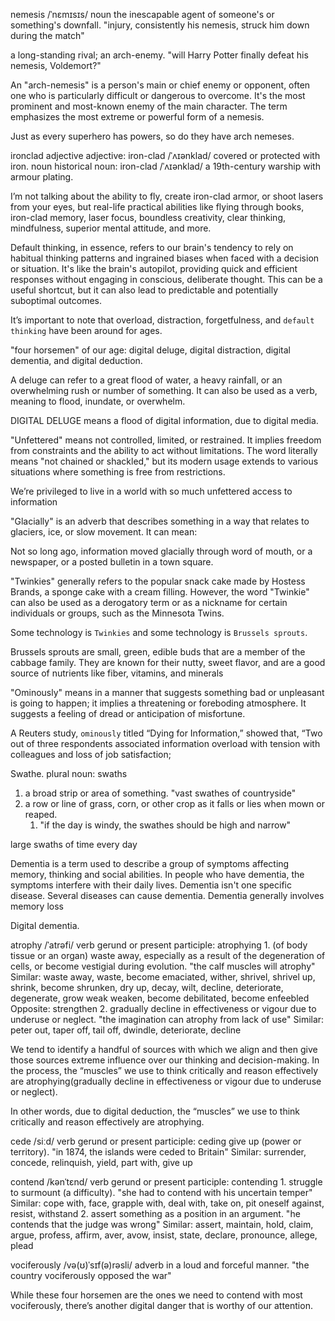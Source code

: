
nemesis /ˈnɛmɪsɪs/ noun
the inescapable agent of someone's or something's downfall.
"injury, consistently his nemesis, struck him down during the match"

a long-standing rival; an arch-enemy.
"will Harry Potter finally defeat his nemesis, Voldemort?"

An "arch-nemesis" is a person's main or chief enemy or opponent, often one who is particularly difficult or dangerous to overcome. It's the most prominent and most-known enemy of the main character. The term emphasizes the most extreme or powerful form of a nemesis.

Just as every superhero has powers, so do they have arch nemeses.

ironclad adjective
adjective: iron-clad /ˈʌɪənklad/
covered or protected with iron.
noun historical
noun: iron-clad /ˈʌɪənklad/
a 19th-century warship with armour plating.

I’m not talking about the ability to fly, create iron-clad armor, or shoot lasers from your eyes, but real-life practical abilities like flying through books, iron-clad memory, laser focus, boundless creativity, clear thinking, mindfulness, superior mental attitude, and more.


Default thinking, in essence, refers to our brain's tendency to rely on habitual thinking patterns and ingrained biases when faced with a decision or situation. It's like the brain's autopilot, providing quick and efficient responses without engaging in conscious, deliberate thought. This can be a useful shortcut, but it can also lead to predictable and potentially suboptimal outcomes. 

It’s important to note that overload, distraction, forgetfulness, and `default thinking` have been around for ages.

"four horsemen" of our age: digital deluge, digital distraction,
digital dementia, and digital deduction.

A deluge can refer to a great flood of water, a heavy rainfall, or an overwhelming rush or number of something. It can also be used as a verb, meaning to flood, inundate, or overwhelm. 

DIGITAL DELUGE means a flood of digital information, due to digital media.

"Unfettered" means not controlled, limited, or restrained. It implies freedom from constraints and the ability to act without limitations. The word literally means "not chained or shackled," but its modern usage extends to various situations where something is free from restrictions.

We’re privileged to live in a world with so much unfettered access to information

"Glacially" is an adverb that describes something in a way that relates to glaciers, ice, or slow movement. It can mean: 

Not so long ago, information moved glacially through word of mouth, or a newspaper, or a posted bulletin in a town square.

"Twinkies" generally refers to the popular snack cake made by Hostess Brands, a sponge cake with a cream filling. However, the word "Twinkie" can also be used as a derogatory term or as a nickname for certain individuals or groups, such as the Minnesota Twins. 

Some technology is `Twinkies` and some technology is `Brussels sprouts`.

Brussels sprouts are small, green, edible buds that are a member of the cabbage family. They are known for their nutty, sweet flavor, and are a good source of nutrients like fiber, vitamins, and minerals

"Ominously" means in a manner that suggests something bad or unpleasant is going to happen; it implies a threatening or foreboding atmosphere. It suggests a feeling of dread or anticipation of misfortune. 

A Reuters study, `ominously` titled “Dying for Information,” showed that, “Two
out of three respondents associated information overload with tension with
colleagues and loss of job satisfaction;

Swathe. plural noun: swaths

1. a broad strip or area of something. "vast swathes of countryside"
2. a row or line of grass, corn, or other crop as it falls or lies when mown or reaped. 
   1. "if the day is windy, the swathes should be high and narrow"

large swaths of time every day

Dementia is a term used to describe a group of symptoms affecting memory, thinking and social abilities. In people who have dementia, the symptoms interfere with their daily lives. Dementia isn't one specific disease. Several diseases can cause dementia. Dementia generally involves memory loss

Digital dementia.

atrophy /ˈatrəfi/
verb
gerund or present participle: atrophying
1.
(of body tissue or an organ) waste away, especially as a result of the degeneration of cells, or become vestigial during evolution.
"the calf muscles will atrophy"
Similar: waste away, waste, become emaciated, wither, shrivel, shrivel up, shrink, become shrunken, dry up, decay, wilt, decline, deteriorate, degenerate, grow weak weaken, become debilitated, become enfeebled
Opposite: strengthen
2.
gradually decline in effectiveness or vigour due to underuse or neglect.
"the imagination can atrophy from lack of use"
Similar: peter out, taper off, tail off, dwindle, deteriorate, decline

We tend to identify a handful of sources with which we align and then give those sources extreme influence over our thinking and decision-making. In the process, the “muscles” we use to think critically and reason effectively are atrophying(gradually decline in effectiveness or vigour due to underuse or neglect).

In other words, due to digital deduction, the “muscles” we use to think critically and reason effectively are atrophying.

cede /siːd/
verb
gerund or present participle: ceding
give up (power or territory).
"in 1874, the islands were ceded to Britain"
Similar: surrender, concede, relinquish, yield, part with, give up


contend /kənˈtɛnd/
verb
gerund or present participle: contending
1.
struggle to surmount (a difficulty).
"she had to contend with his uncertain temper"
Similar: cope with, face, grapple with, deal with, take on, pit oneself against, resist, withstand
2.
assert something as a position in an argument.
"he contends that the judge was wrong"
Similar: assert, maintain, hold, claim, argue, profess, affirm, aver, avow, insist, state, declare, pronounce, allege, plead

vociferously /və(ʊ)ˈsɪf(ə)rəsli/
adverb 
in a loud and forceful manner.
"the country vociferously opposed the war"

While these four horsemen are the ones we need to contend with most vociferously, there’s another digital danger that is worthy of our attention.

